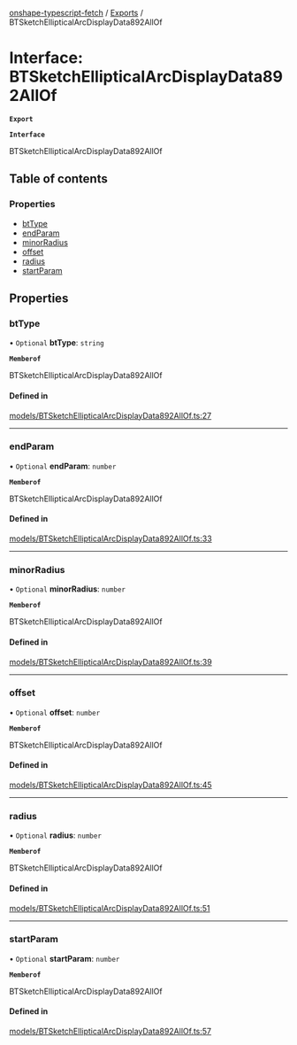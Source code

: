 [onshape-typescript-fetch](../README.md) / [Exports](../modules.md) / BTSketchEllipticalArcDisplayData892AllOf

# Interface: BTSketchEllipticalArcDisplayData892AllOf

**`Export`**

**`Interface`**

BTSketchEllipticalArcDisplayData892AllOf

## Table of contents

### Properties

- [btType](BTSketchEllipticalArcDisplayData892AllOf.md#bttype)
- [endParam](BTSketchEllipticalArcDisplayData892AllOf.md#endparam)
- [minorRadius](BTSketchEllipticalArcDisplayData892AllOf.md#minorradius)
- [offset](BTSketchEllipticalArcDisplayData892AllOf.md#offset)
- [radius](BTSketchEllipticalArcDisplayData892AllOf.md#radius)
- [startParam](BTSketchEllipticalArcDisplayData892AllOf.md#startparam)

## Properties

### btType

• `Optional` **btType**: `string`

**`Memberof`**

BTSketchEllipticalArcDisplayData892AllOf

#### Defined in

[models/BTSketchEllipticalArcDisplayData892AllOf.ts:27](https://github.com/toebes/onshape-typescript-fetch/blob/3e11ae1/models/BTSketchEllipticalArcDisplayData892AllOf.ts#L27)

___

### endParam

• `Optional` **endParam**: `number`

**`Memberof`**

BTSketchEllipticalArcDisplayData892AllOf

#### Defined in

[models/BTSketchEllipticalArcDisplayData892AllOf.ts:33](https://github.com/toebes/onshape-typescript-fetch/blob/3e11ae1/models/BTSketchEllipticalArcDisplayData892AllOf.ts#L33)

___

### minorRadius

• `Optional` **minorRadius**: `number`

**`Memberof`**

BTSketchEllipticalArcDisplayData892AllOf

#### Defined in

[models/BTSketchEllipticalArcDisplayData892AllOf.ts:39](https://github.com/toebes/onshape-typescript-fetch/blob/3e11ae1/models/BTSketchEllipticalArcDisplayData892AllOf.ts#L39)

___

### offset

• `Optional` **offset**: `number`

**`Memberof`**

BTSketchEllipticalArcDisplayData892AllOf

#### Defined in

[models/BTSketchEllipticalArcDisplayData892AllOf.ts:45](https://github.com/toebes/onshape-typescript-fetch/blob/3e11ae1/models/BTSketchEllipticalArcDisplayData892AllOf.ts#L45)

___

### radius

• `Optional` **radius**: `number`

**`Memberof`**

BTSketchEllipticalArcDisplayData892AllOf

#### Defined in

[models/BTSketchEllipticalArcDisplayData892AllOf.ts:51](https://github.com/toebes/onshape-typescript-fetch/blob/3e11ae1/models/BTSketchEllipticalArcDisplayData892AllOf.ts#L51)

___

### startParam

• `Optional` **startParam**: `number`

**`Memberof`**

BTSketchEllipticalArcDisplayData892AllOf

#### Defined in

[models/BTSketchEllipticalArcDisplayData892AllOf.ts:57](https://github.com/toebes/onshape-typescript-fetch/blob/3e11ae1/models/BTSketchEllipticalArcDisplayData892AllOf.ts#L57)
